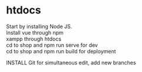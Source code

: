 # htdocs
Start by installing Node JS. <br />
Install vue through npm <br />
xampp through htdocs <br />
cd to shop and npm run serve for dev <br />
cd to shop and npm run build for deployment <br />

INSTALL Git for simultaneous edit, add new branches
